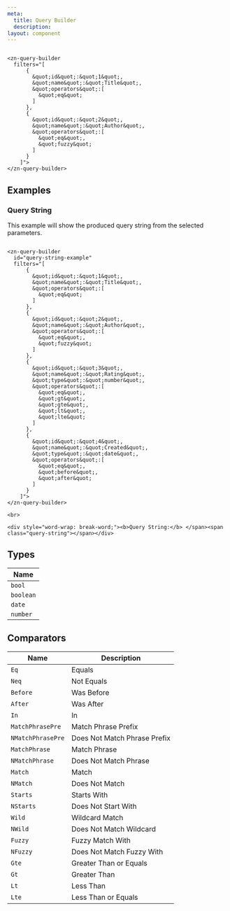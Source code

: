 ```yaml
---
meta:
  title: Query Builder
  description:
layout: component
---
```


```html:preview

<zn-query-builder
  filters="[
      {
        &quot;id&quot;:&quot;1&quot;,
        &quot;name&quot;:&quot;Title&quot;,
        &quot;operators&quot;:[
          &quot;eq&quot;
        ]
      },
      {
        &quot;id&quot;:&quot;2&quot;,
        &quot;name&quot;:&quot;Author&quot;,
        &quot;operators&quot;:[
          &quot;eq&quot;,
          &quot;fuzzy&quot;
        ]
      }
    ]">
</zn-query-builder>
```

## Examples

### Query String

This example will show the produced query string from the selected parameters.

```html:preview

<zn-query-builder
  id="query-string-example"
  filters="[
      {
        &quot;id&quot;:&quot;1&quot;,
        &quot;name&quot;:&quot;Title&quot;,
        &quot;operators&quot;:[
          &quot;eq&quot;
        ]
      },
      {
        &quot;id&quot;:&quot;2&quot;,
        &quot;name&quot;:&quot;Author&quot;,
        &quot;operators&quot;:[
          &quot;eq&quot;,
          &quot;fuzzy&quot;
        ]
      },
      {
        &quot;id&quot;:&quot;3&quot;,
        &quot;name&quot;:&quot;Rating&quot;,
        &quot;type&quot;:&quot;number&quot;,
        &quot;operators&quot;:[
          &quot;eq&quot;,
          &quot;gt&quot;,
          &quot;gte&quot;,
          &quot;lt&quot;,
          &quot;lte&quot;
        ]
      },
      {
        &quot;id&quot;:&quot;4&quot;,
        &quot;name&quot;:&quot;Created&quot;,
        &quot;type&quot;:&quot;date&quot;,
        &quot;operators&quot;:[
          &quot;eq&quot;,
          &quot;before&quot;,
          &quot;after&quot;
        ]
      }
    ]">
</zn-query-builder>

<br>

<div style="word-wrap: break-word;"><b>Query String:</b> </span><span class="query-string"></span></div>
```

## Types

| Name      |
|-----------|
| `bool`    |
| `boolean` |
| `date`    |
| `number`  |

## Comparators

| Name              | Description                  |
|-------------------|------------------------------|
| `Eq`              | Equals                       |
| `Neq`             | Not Equals                   |
| `Before`          | Was Before                   |
| `After`           | Was After                    |
| `In`              | In                           |
| `MatchPhrasePre`  | Match Phrase Prefix          |
| `NMatchPhrasePre` | Does Not Match Phrase Prefix |
| `MatchPhrase`     | Match Phrase                 |
| `NMatchPhrase`    | Does Not Match Phrase        |
| `Match`           | Match                        |
| `NMatch`          | Does Not Match               |
| `Starts`          | Starts With                  |
| `NStarts`         | Does Not Start With          |
| `Wild`            | Wildcard Match               |
| `NWild`           | Does Not Match Wildcard      |
| `Fuzzy`           | Fuzzy Match With             |
| `NFuzzy`          | Does Not Match Fuzzy With    |
| `Gte`             | Greater Than or Equals       |
| `Gt`              | Greater Than                 |
| `Lt`              | Less Than                    |
| `Lte`             | Less Than or Equals          |